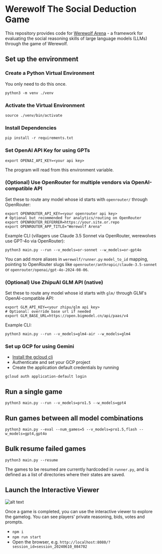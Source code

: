 # Werewolf The Social Deduction Game
This repository provides code for [Werewolf Arena](https://arxiv.org/abs/2407.13943) - a framework for evaluating the social reasoning skills of large language models (LLMs) through the game of Werewolf.

## Set up the environment

### Create a Python Virtual Environment
You only need to do this once.
```
python3 -m venv ./venv
```

### Activate the Virtual Environment
```
source ./venv/bin/activate
```

### Install Dependencies
```
pip install -r requirements.txt
```

### Set OpenAI API Key for using GPTs
```
export OPENAI_API_KEY=<your api key>
```
The program will read from this environment variable.

### (Optional) Use OpenRouter for multiple vendors via OpenAI-compatible API
Set these to route any model whose id starts with `openrouter/` through OpenRouter:
```
export OPENROUTER_API_KEY=<your openrouter api key>
# Optional but recommended for analytics/routing on OpenRouter
export OPENROUTER_REFERRER=https://your.site.or.repo
export OPENROUTER_APP_TITLE="Werewolf Arena"
```
Example CLI (villagers use Claude 3.5 Sonnet via OpenRouter, werewolves use GPT-4o via OpenRouter):
```
python3 main.py --run --v_models=or-sonnet --w_models=or-gpt4o
```
You can add more aliases in `werewolf/runner.py` `model_to_id` mapping, pointing to
OpenRouter slugs like `openrouter/anthropic/claude-3.5-sonnet` or `openrouter/openai/gpt-4o-2024-08-06`.

### (Optional) Use ZhipuAI GLM API (native)
Set these to route any model whose id starts with `glm/` through GLM's OpenAI-compatible API:
```
export GLM_API_KEY=<your zhipu/glm api key>
# Optional: override base url if needed
export GLM_BASE_URL=https://open.bigmodel.cn/api/paas/v4
```
Example CLI:
```
python3 main.py --run --v_models=glm4-air --w_models=glm4
```

### Set up GCP for using Gemini
 - [Install the gcloud cli](https://cloud.google.com/sdk/docs/install)
 - Authenticate and set your GCP project
 - Create the application default credentials by running 
 ```
 gcloud auth application-default login
 ```

## Run a single game

`python3 main.py --run --v_models=pro1.5 --w_models=gpt4`


## Run games between all model combinations

`python3 main.py --eval --num_games=5 --v_models=pro1.5,flash --w_models=gpt4,gpt4o`

## Bulk resume failed games

`python3 main.py --resume`

The games to be resumed are currently hardcoded in `runner.py`, and
is defined as a list of directories where their states are saved.

## Launch the Interactive Viewer
![alt text](viewer.png)

Once a game is completed, you can use the interactive viewer to explore the gamelog. You can see players' private reasoning, bids, votes and prompts. 

 - `npm i`
 - `npm run start`
 - Open the browser, e.g. `http://localhost:8080/?session_id=session_20240610_084702`
